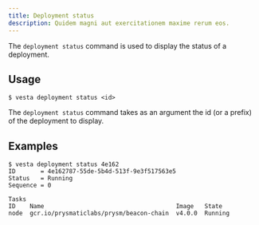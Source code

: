 ```yaml
---
title: Deployment status
description: Quidem magni aut exercitationem maxime rerum eos.
---
```


The `deployment status` command is used to display the status of a deployment.

## Usage

```shell-session
$ vesta deployment status <id>
```

The `deployment status` command takes as an argument the id (or a prefix) of the deployment to display.

## Examples

```shell-session
$ vesta deployment status 4e162
ID       = 4e162787-55de-5b4d-513f-9e3f517563e5
Status   = Running
Sequence = 0

Tasks
ID    Name                                     Image   State
node  gcr.io/prysmaticlabs/prysm/beacon-chain  v4.0.0  Running
```
